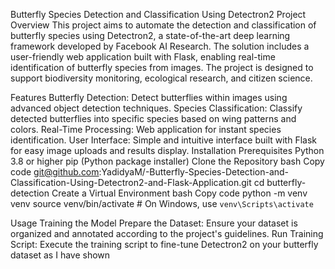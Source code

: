 Butterfly Species Detection and Classification Using Detectron2
Project Overview
This project aims to automate the detection and classification of butterfly species using Detectron2, a state-of-the-art deep learning framework developed by Facebook AI Research. The solution includes a user-friendly web application built with Flask, enabling real-time identification of butterfly species from images. The project is designed to support biodiversity monitoring, ecological research, and citizen science.

Features
Butterfly Detection: Detect butterflies within images using advanced object detection techniques.
Species Classification: Classify detected butterflies into specific species based on wing patterns and colors.
Real-Time Processing: Web application for instant species identification.
User Interface: Simple and intuitive interface built with Flask for easy image uploads and results display.
Installation
Prerequisites
Python 3.8 or higher
pip (Python package installer)
Clone the Repository
bash
Copy code
git@github.com:YadidyaM/-Butterfly-Species-Detection-and-Classification-Using-Detectron2-and-Flask-Application.git
cd butterfly-detection
Create a Virtual Environment
bash
Copy code
python -m venv venv
source venv/bin/activate   # On Windows, use `venv\Scripts\activate`

Usage
Training the Model
Prepare the Dataset: Ensure your dataset is organized and annotated according to the project's guidelines.
Run Training Script: Execute the training script to fine-tune Detectron2 on your butterfly dataset as I have shown
